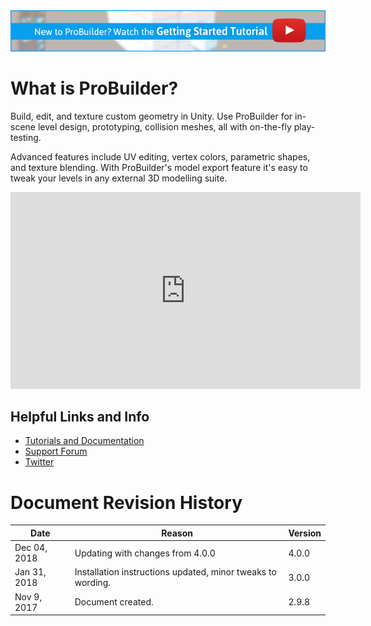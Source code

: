 ﻿<div class="site"><a href="https://youtu.be/Ta3HkV_qHTc"><img src="images/VidLink_GettingStarted_Slim.png"></a></div>

# What is ProBuilder?

Build, edit, and texture custom geometry in Unity. Use ProBuilder for in-scene level design, prototyping, collision meshes, all with on-the-fly play-testing.

Advanced features include UV editing, vertex colors, parametric shapes, and texture blending. With ProBuilder's model export feature it's easy to tweak your levels in any external 3D modelling suite.

<iframe class="youtube-preview" width="560" height="315" src="https://www.youtube.com/embed/HUeQeSB45PI?rel=0" frameborder="0" allow="autoplay; encrypted-media" allowfullscreen></iframe>

## Helpful Links and Info

- [Tutorials and Documentation](https://docs.unity3d.com/Packages/com.unity.probuilder@4.0/manual/index.html)
- [Support Forum](https://forum.unity.com/forums/world-building.146/)
- [Twitter](http://www.twitter.com/probuilder3d)

# Document Revision History

|Date|Reason|Version|
|---|---|---|
| Dec 04, 2018 | Updating with changes from 4.0.0 | 4.0.0 |
|Jan 31, 2018|Installation instructions updated, minor tweaks to wording. | 3.0.0 |
|Nov 9, 2017|Document created. | 2.9.8 |

